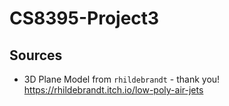 # CS8395-Project3



## Sources

- 3D Plane Model from `rhildebrandt` - thank you! <https://rhildebrandt.itch.io/low-poly-air-jets>

